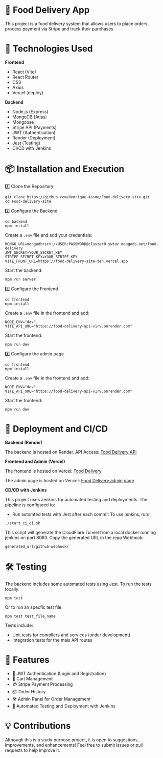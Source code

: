 # 🍔 Food Delivery App

This project is a food delivery system that allows users to place orders, process payment via Stripe and track their purchases.

# 🚀 Technologies Used

**Frontend**
* React (Vite)
* React Router
* CSS
* Axios
* Vercel (deploy)

**Backend** 
* Node.js (Express)
* MongoDB (Atlas)
* Mongoose
* Stripe API (Payments)
* JWT (Authentication)
* Render (Deployment)
* Jest (Testing)
* CI/CD with Jenkins

# 📦 Installation and Execution
1️⃣ Clone the Repository
```
git clone https://github.com/Henrique-Assme/Food-delivery-site.git
cd Food-delivery-site
```
2️⃣ Configure the Backend
```
cd backend
npm install
```
Create a `.env` file and add your credentials:
```
MONGO_URL=mongodb+srv://USER:PASSWORD@cluster0.swtuz.mongodb.net/food-delivery
JWT_SECRET=YOUR_SECRET_KEY
STRIPE_SECRET_KEY=YOUR_STRIPE_KEY
VITE_FRONT_URL=https://food-delivery-site-ten.vercel.app
```
Start the backend:
```
npm run server
```

3️⃣ Configure the Frontend
```
cd frontend
npm install
```
Create a `.env` file in the frontend and add:
```
NODE_ENV="dev"
VITE_API_URL="https://food-delivery-api-v1rv.onrender.com"
```
Start the frontend:
```
npm run dev
```
4️⃣ Configure the admin page
```
cd frontend
npm install
```
Create a `.env` file in the frontend and add:
```
NODE_ENV="dev"
VITE_API_URL="https://food-delivery-api-v1rv.onrender.com"
```
Start the frontend:
```
npm run dev
```

# 🚀 Deployment and CI/CD
**Backend (Render)**

The backend is hosted on Render. API Access: [Food Delivery API](https://food-delivery-api-v1rv.onrender.com)

**Frontend and Admin (Vercel)**

The frontend is hosted on Vercel: [Food Delivery](https://food-delivery-site-ten.vercel.app/)

The admin page is hosted on Vencel: [Food Delivery admin page](https://food-delivery-site-admin.vercel.app/)

**CD/CD with Jenkins**

This project uses Jenkins for automated testing and deployments. The pipeline is configured to:
* Run automted tests with Jest after each commit
To use jenkins, run:
```
./start_ci_ci.sh
```
This script will generate the CloudFlare Tunnel from a local docker running jenkins on port 8080. Copy the generated URL in the repo Webhook:
```
generated_url/github-webhook/
```

# 🛠 Testing
The backend includes some automated tests using Jest. To run the tests locally:
```
npm test
```
Or to run an specfic test file:
```
npm test test_file_name
```
Tests include:
* Unit tests for conrollers and services (under development)
* Integration tests for the mais API routes

# 📌 Features
* 📌 JWT Authentication (Login and Registration)
* 🛒 Cart Management
* 💳 Stripe Payment Processing
* 📦 Order History
* 🛠 Admin Panel for Order Management
* 🔄 Automated Testing and Deployment with Jenkins

# 💡 Contributions

Although this is a study purpose project, it is open to suggestions, improvements, and enhancements! Feel free to submit issues or pull requests to help improve it.
